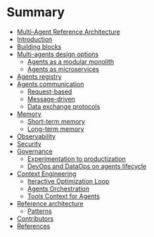 # Summary

- [Multi-Agent Reference Architecture](./README.md)
- [Introduction](./docs/Introduction.md)
- [Building blocks](./docs/building-blocks/Building-Blocks.md)
- [Multi-agents design options](./docs/design-options/Design-Options.md)
  - [Agents as a modular monolith](./docs/design-options/Modular-Monolith.md)
  - [Agents as microservices](./docs/design-options/Microservices.md)
- [Agents registry](./docs/agent-registry/Agent-Registry.md)
- [Agents communication](./docs/agents-communication/Agents-Communication.md)
  - [Request-based](./docs/agents-communication/Request-Based.md)
  - [Message-driven](./docs/agents-communication/Message-Driven.md)
  - [Data exchange protocols]()
- [Memory](./docs/memory/Memory.md)
  - [Short-term memory](./docs/memory/Short-Term-Memory.md)
  - [Long-term memory]()
- [Observability](./docs/observability/Observability.md)
- [Security](./docs/security/Security.md)
- [Governance](./docs/governance/Governance.md)
  - [Experimentation to productization](./docs/governance/Experimentation-To-Productization.md)
  - [DevOps and DataOps on agents lifecycle]()
- [Context Engineering](./docs/context-engineering/Context-Engineering.md)
  - [Iteractive Optimization Loop](./docs/context-engineering/Iteractive-Optimization-Loop.md)
  - [Agents Orchestration](./docs/context-engineering/Agents-Orchestration.md)
  - [Tools Context for Agents](./docs/context-engineering/Tools.md)
- [Reference architecture](./docs/reference-architecture/Reference-Architecture.md)
  - [Patterns](./docs/reference-architecture/Patterns.md)
- [Contributors](./docs/Contributors.md)
- [References](./docs/References.md)
